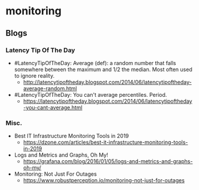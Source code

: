 # monitoring
## Blogs
### Latency Tip Of The Day
* #LatencyTipOfTheDay: Average (def): a random number that falls somewhere between the maximum and 1/2 the median. Most often used to ignore reality.
  * http://latencytipoftheday.blogspot.com/2014/06/latencytipoftheday-average-random.html
* #LatencyTipOfTheDay: You can't average percentiles. Period.
  * https://latencytipoftheday.blogspot.com/2014/06/latencytipoftheday-you-cant-average.html

### Misc.
* Best IT Infrastructure Monitoring Tools in 2019
  * https://dzone.com/articles/best-it-infrastructure-monitoring-tools-in-2019
* Logs and Metrics and Graphs, Oh My!
  * https://grafana.com/blog/2016/01/05/logs-and-metrics-and-graphs-oh-my/
* Monitoring: Not Just For Outages
  * https://www.robustperception.io/monitoring-not-just-for-outages
